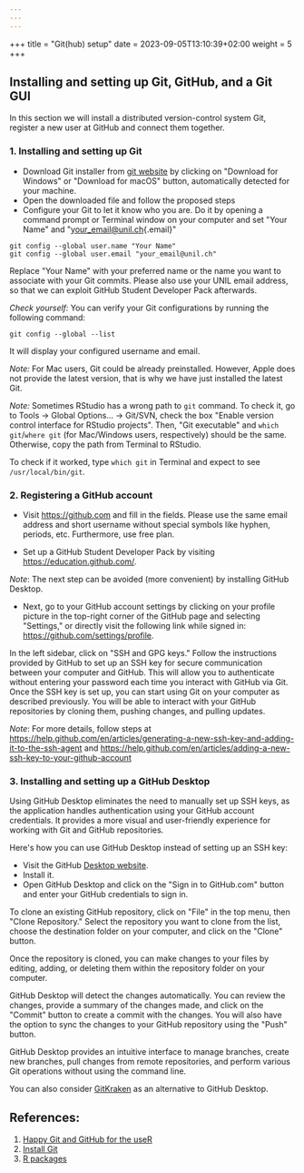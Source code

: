 ```yaml
---
---
---
```


+++ title = "Git(hub) setup" date = 2023-09-05T13:10:39+02:00 weight = 5 +++

## Installing and setting up Git, GitHub, and a Git GUI

In this section we will install a distributed version-control system Git, register a new user at GitHub and connect them together.

### 1. Installing and setting up Git

-   Download Git installer from [git website](https://git-scm.com/) by clicking on "Download for Windows" or "Download for macOS" button, automatically detected for your machine.
-   Open the downloaded file and follow the proposed steps
-   Configure your Git to let it know who you are. Do it by opening a command prompt or Terminal window on your computer and set "Your Name" and "[your_email\@unil.ch](mailto:your_email@unil.ch){.email}"

```{toml}
git config --global user.name "Your Name"
git config --global user.email "your_email@unil.ch"
```

Replace "Your Name" with your preferred name or the name you want to associate with your Git commits. Please also use your UNIL email address, so that we can exploit GitHub Student Developer Pack afterwards.

*Check yourself:* You can verify your Git configurations by running the following command:

```{toml}
git config --global --list
```

It will display your configured username and email.

*Note:* For Mac users, Git could be already preinstalled. However, Apple does not provide the latest version, that is why we have just installed the latest Git.

*Note:* Sometimes RStudio has a wrong path to `git` command. To check it, go to Tools -\> Global Options... -\> Git/SVN, check the box "Enable version control interface for RStudio projects". Then, "Git executable" and `which git`/`where git` (for Mac/Windows users, respectively) should be the same. Otherwise, copy the path from Terminal to RStudio.

To check if it worked, type `which git` in Terminal and expect to see `/usr/local/bin/git`.

### 2. Registering a GitHub account

-   Visit <https://github.com> and fill in the fields. Please use the same email address and short username without special symbols like hyphen, periods, etc. Furthermore, use free plan.

-   Set up a GitHub Student Developer Pack by visiting <https://education.github.com/>.

*Note*: The next step can be avoided (more convenient) by installing GitHub Desktop.

-   Next, go to your GitHub account settings by clicking on your profile picture in the top-right corner of the GitHub page and selecting "Settings," or directly visit the following link while signed in: <https://github.com/settings/profile>.

In the left sidebar, click on "SSH and GPG keys." Follow the instructions provided by GitHub to set up an SSH key for secure communication between your computer and GitHub. This will allow you to authenticate without entering your password each time you interact with GitHub via Git. Once the SSH key is set up, you can start using Git on your computer as described previously. You will be able to interact with your GitHub repositories by cloning them, pushing changes, and pulling updates.

*Note*: For more details, follow steps at <https://help.github.com/en/articles/generating-a-new-ssh-key-and-adding-it-to-the-ssh-agent> and <https://help.github.com/en/articles/adding-a-new-ssh-key-to-your-github-account>

### 3. Installing and setting up a GitHub Desktop

Using GitHub Desktop eliminates the need to manually set up SSH keys, as the application handles authentication using your GitHub account credentials. It provides a more visual and user-friendly experience for working with Git and GitHub repositories.

Here's how you can use GitHub Desktop instead of setting up an SSH key:

-   Visit the GitHub [Desktop website](https://desktop.github.com/).
-   Install it.
-   Open GitHub Desktop and click on the "Sign in to GitHub.com" button and enter your GitHub credentials to sign in.

To clone an existing GitHub repository, click on "File" in the top menu, then "Clone Repository." Select the repository you want to clone from the list, choose the destination folder on your computer, and click on the "Clone" button.

Once the repository is cloned, you can make changes to your files by editing, adding, or deleting them within the repository folder on your computer.

GitHub Desktop will detect the changes automatically. You can review the changes, provide a summary of the changes made, and click on the "Commit" button to create a commit with the changes. You will also have the option to sync the changes to your GitHub repository using the "Push" button.

GitHub Desktop provides an intuitive interface to manage branches, create new branches, pull changes from remote repositories, and perform various Git operations without using the command line.

You can also consider [GitKraken](https://www.gitkraken.com/) as an alternative to GitHub Desktop.

## References:

1.  [Happy Git and GitHub for the useR](https://happygitwithr.com)
2.  [Install Git](https://www.atlassian.com/git/tutorials/install-git)
3.  [R packages](http://r-pkgs.had.co.nz/git.html)
